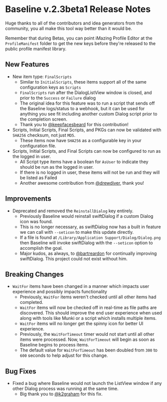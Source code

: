 # Baseline v.2.3beta1 Release Notes
Huge thanks to all of the contributors and idea generators from the community, you all make this tool way better than it would be.

Remember that during Betas, you can point iMazing Profile Editor at the `ProfileManifest` folder to get the new keys before they're released to the public profile manifest library.

## New Features
- New item type: `FinalScripts`
    - Similar to `InitialScripts`, these items support all of the same configuration keys as `Scripts`
    - `FinalScripts` run after the DialogListView window is closed, and prior to the `Success` or `Failure` dialog
    - The original idea for this feature was to run a script that sends off the Baseline logs/status to a webhook, but it can be used for anything you see fit including another custom Dialog script prior to the completion screen.
    - Thank you to [@keepfacesbeard](https://github.com/keepfacesbeard) for this contribution!
- Scripts, Initial Scripts, Final Scripts, and PKGs can now be validated with `SHA256` checksum, not just `MD5`.
    - These items now have `SHA256` as a configurable key in your configuration file.
- Scripts, Initial Scripts, and Final Scripts can now be configured to run as the logged in user.
    - All Script type items have a boolean for `AsUser` to indicate they should be run as the logged in user.
    - If there is no logged in user, these items will not be run and they will be listed as Failed
    - Another awesome contribution from [@drewdiver](https://github.com/drewdiver), thank you!

## Improvements
- Deprecated and removed the `ReinstallDialog` key entirely.
    - Previously Baseline would reinstall swiftDialog if a custom Dialog icon was found.
    - This is no longer necessary, as swiftDialog now has a built in feature we can call with `--seticon` to make this update directly.
    - If a file is found at `/Library/Application Support/Dialog/Dialog.png` then Baseline will invoke swiftDialog with the `--seticon` option to accomplish the goal.
    - Major kudos, as always, to [@bartreardon](https://github.com/bartreardon) for continually improving swiftDialog. This project could not exist without him.

## Breaking Changes
- `WaitFor` items have been changed in a manner which impacts user experience and possibly impacts functionality
    -  Previously, `WaitFor` items weren't checked until all other items had completed.
    - `WaitFor` items will now be checked off in real-time as file paths are discovered. This should improve the end user experience when used along with tools like Munki or a script which installs multiple items.
    - `WaitFor` items will no longer get the spinny icon for better UI experience.
    - Previously, the `WaitForTimeout` timer would not start until all other items were processed. Now, `WaitForTimeout` will begin as soon as Baseline begins to process items.
    - The default value for `WaitForTimeout` has been doubled from `300` to `600` seconds to help adjust for this change.

## Bug Fixes
- Fixed a bug where Baseline would not launch the ListView window if any other Dialog process was running at the same time.
    - Big thank you to [@k2graham](https://github.com/k2graham) for this fix.
